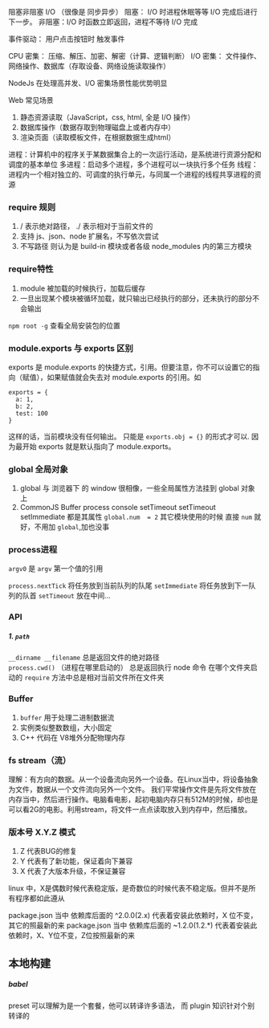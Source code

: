 阻塞非阻塞 I/O （很像是 同步异步）
阻塞： I/O 时进程休眠等等 I/O 完成后进行下一步。
非阻塞：I/O 时函数立即返回，进程不等待 I/O 完成

事件驱动： 用户点击按钮时 触发事件

CPU 密集： 压缩、解压、加密、解密（计算、逻辑判断）
I/O 密集： 文件操作、网络操作、数据库（存取设备、网络设施读取操作）

NodeJs 在处理高并发、I/O 密集场景性能优势明显

Web 常见场景
1. 静态资源读取（JavaScript，css, html, 全是 I/O 操作）　
2. 数据库操作（数据存取到物理磁盘上或者内存中）
3. 渲染页面（读取模板文件，在根据数据生成html）　　

进程：计算机中的程序关于某数据集合上的一次运行活动，是系统进行资源分配和调度的基本单位
多进程：启动多个进程，多个进程可以一块执行多个任务
线程：进程内一个相对独立的、可调度的执行单元，与同属一个进程的线程共享进程的资源


### require 规则
1. / 表示绝对路径， ./ 表示相对于当前文件的
2. 支持 js、json、node 扩展名，不写依次尝试
3. 不写路径 则认为是 build-in 模块或者各级 node_modules 内的第三方模块　

### require特性
1. module 被加载的时候执行，加载后缓存
2. 一旦出现某个模块被循环加载，就只输出已经执行的部分，还未执行的部分不会输出


`npm root -g` 查看全局安装包的位置

### module.exports 与 exports 区别
exports 是 module.exports 的快捷方式，引用。但要注意，你不可以设置它的指向（赋值），如果赋值就会失去对 module.exports 的引用。如
```
exports = {
  a: 1,
  b: 2,
  test: 100
}
```
这样的话，当前模块没有任何输出。 只能是 `exports.obj = {}` 的形式才可以.
因为最开始 exports 就是默认指向了 module.exports。


### global 全局对象
1. global 与 浏览器下 的 window 很相像，一些全局属性方法挂到 global 对象上
2. CommonJS Buffer process console setTimeout setTimeout setImmediate 都是其属性
`global.num  = 2` 其它模块使用的时候 直接 `num` 就好，不用加 `global`,加也没事

### process进程
`argv0` 是 `argv` 第一个值的引用　 

`process.nextTick` 将任务放到当前队列的队尾
`setImmediate` 将任务放到下一队列的队首
`setTimeout` 放在中间...


### API
##### 1. `path`
`__dirname __filename` 总是返回文件的绝对路径  
`process.cwd()` （进程在哪里启动的） 总是返回执行 node 命令 在哪个文件夹启动的
`require` 方法中总是相对当前文件所在文件夹

### Buffer
1. `buffer` 用于处理二进制数据流
2. 实例类似整数数组，大小固定
3. C++ 代码在 V8堆外分配物理内存


### fs stream（流）
理解：有方向的数据。从一个设备流向另外一个设备。在Linux当中，将设备抽象为文件，数据从一个文件流向另外一个文件。
我们平常操作文件是先将文件放在内存当中，然后进行操作。电脑看电影，起初电脑内存只有512M的时候，却也是可以看2G的电影。利用stream，将文件一点点读取放入到内存中，然后播放。



### 版本号 X.Y.Z 模式
1. Z 代表BUG的修复  
2. Y 代表有了新功能，保证着向下兼容
3. X 代表了大版本升级，不保证兼容  

linux 中，X是偶数时候代表稳定版，是奇数位的时候代表不稳定版。但并不是所有程序都如此遵从

package.json 当中 依赖库后面的 ^2.0.0(2.x) 代表着安装此依赖时，X 位不变，其它的照最新的来
package.json 当中 依赖库后面的 ~1.2.0(1.2.*) 代表着安装此依赖时，X、Y位不变，Z位按照最新的来



## 本地构建 
##### babel
preset 可以理解为是一个套餐，他可以转译许多语法，
而 plugin 知识针对个别转译的
